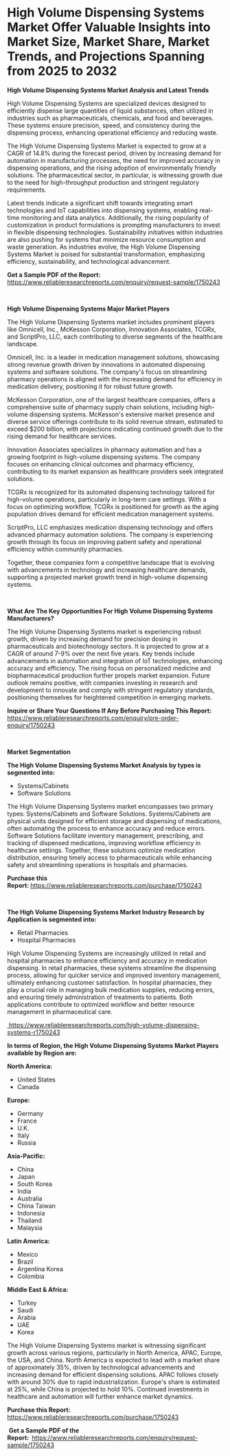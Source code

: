 <p><h1>High Volume Dispensing Systems Market Offer Valuable Insights into Market Size, Market Share, Market Trends, and Projections Spanning from 2025 to 2032</h1></p><p><strong>High Volume Dispensing Systems Market Analysis and Latest Trends</strong></p>
<p><p>High Volume Dispensing Systems are specialized devices designed to efficiently dispense large quantities of liquid substances, often utilized in industries such as pharmaceuticals, chemicals, and food and beverages. These systems ensure precision, speed, and consistency during the dispensing process, enhancing operational efficiency and reducing waste.</p><p>The High Volume Dispensing Systems Market is expected to grow at a CAGR of 14.8% during the forecast period, driven by increasing demand for automation in manufacturing processes, the need for improved accuracy in dispensing operations, and the rising adoption of environmentally friendly solutions. The pharmaceutical sector, in particular, is witnessing growth due to the need for high-throughput production and stringent regulatory requirements.</p><p>Latest trends indicate a significant shift towards integrating smart technologies and IoT capabilities into dispensing systems, enabling real-time monitoring and data analytics. Additionally, the rising popularity of customization in product formulations is prompting manufacturers to invest in flexible dispensing technologies. Sustainability initiatives within industries are also pushing for systems that minimize resource consumption and waste generation. As industries evolve, the High Volume Dispensing Systems Market is poised for substantial transformation, emphasizing efficiency, sustainability, and technological advancement.</p></p>
<p><strong>Get a Sample PDF of the Report:&nbsp;</strong> <a href="https://www.reliableresearchreports.com/enquiry/request-sample/1750243?utm_campaign=3433&utm_medium=2&utm_source=Github&utm_content=ia&utm_term=12042025&utm_id=high-volume-dispensing-systems">https://www.reliableresearchreports.com/enquiry/request-sample/1750243</a></p>
<p>&nbsp;</p>
<p><strong>High Volume Dispensing Systems Major Market Players</strong></p>
<p><p>The High Volume Dispensing Systems market includes prominent players like Omnicell, Inc., McKesson Corporation, Innovation Associates, TCGRx, and ScriptPro, LLC, each contributing to diverse segments of the healthcare landscape.</p><p>Omnicell, Inc. is a leader in medication management solutions, showcasing strong revenue growth driven by innovations in automated dispensing systems and software solutions. The company's focus on streamlining pharmacy operations is aligned with the increasing demand for efficiency in medication delivery, positioning it for robust future growth.</p><p>McKesson Corporation, one of the largest healthcare companies, offers a comprehensive suite of pharmacy supply chain solutions, including high-volume dispensing systems. McKesson's extensive market presence and diverse service offerings contribute to its solid revenue stream, estimated to exceed $200 billion, with projections indicating continued growth due to the rising demand for healthcare services.</p><p>Innovation Associates specializes in pharmacy automation and has a growing footprint in high-volume dispensing systems. The company focuses on enhancing clinical outcomes and pharmacy efficiency, contributing to its market expansion as healthcare providers seek integrated solutions. </p><p>TCGRx is recognized for its automated dispensing technology tailored for high-volume operations, particularly in long-term care settings. With a focus on optimizing workflow, TCGRx is positioned for growth as the aging population drives demand for efficient medication management systems.</p><p>ScriptPro, LLC emphasizes medication dispensing technology and offers advanced pharmacy automation solutions. The company is experiencing growth through its focus on improving patient safety and operational efficiency within community pharmacies.</p><p>Together, these companies form a competitive landscape that is evolving with advancements in technology and increasing healthcare demands, supporting a projected market growth trend in high-volume dispensing systems.</p></p>
<p>&nbsp;</p>
<p><strong>What Are The Key Opportunities For High Volume Dispensing Systems Manufacturers?</strong></p>
<p><p>The High Volume Dispensing Systems market is experiencing robust growth, driven by increasing demand for precision dosing in pharmaceuticals and biotechnology sectors. It is projected to grow at a CAGR of around 7-9% over the next five years. Key trends include advancements in automation and integration of IoT technologies, enhancing accuracy and efficiency. The rising focus on personalized medicine and biopharmaceutical production further propels market expansion. Future outlook remains positive, with companies investing in research and development to innovate and comply with stringent regulatory standards, positioning themselves for heightened competition in emerging markets.</p></p>
<p><strong>Inquire or Share Your Questions If Any Before Purchasing This Report:</strong> <a href="https://www.reliableresearchreports.com/enquiry/pre-order-enquiry/1750243?utm_campaign=3433&utm_medium=2&utm_source=Github&utm_content=ia&utm_term=12042025&utm_id=high-volume-dispensing-systems">https://www.reliableresearchreports.com/enquiry/pre-order-enquiry/1750243</a></p>
<p>&nbsp;</p>
<p><strong>Market Segmentation</strong></p>
<p><strong>The High Volume Dispensing Systems Market Analysis by types is segmented into:</strong></p>
<p><ul><li>Systems/Cabinets</li><li>Software Solutions</li></ul></p>
<p><p>The High Volume Dispensing Systems market encompasses two primary types: Systems/Cabinets and Software Solutions. Systems/Cabinets are physical units designed for efficient storage and dispensing of medications, often automating the process to enhance accuracy and reduce errors. Software Solutions facilitate inventory management, prescribing, and tracking of dispensed medications, improving workflow efficiency in healthcare settings. Together, these solutions optimize medication distribution, ensuring timely access to pharmaceuticals while enhancing safety and streamlining operations in hospitals and pharmacies.</p></p>
<p><strong>Purchase this Report:&nbsp;</strong><a href="https://www.reliableresearchreports.com/purchase/1750243?utm_campaign=3433&utm_medium=2&utm_source=Github&utm_content=ia&utm_term=12042025&utm_id=high-volume-dispensing-systems">https://www.reliableresearchreports.com/purchase/1750243</a></p>
<p>&nbsp;</p>
<p><strong>The High Volume Dispensing Systems Market Industry Research by Application is segmented into:</strong></p>
<p><ul><li>Retail Pharmacies</li><li>Hospital Pharmacies</li></ul></p>
<p><p>High Volume Dispensing Systems are increasingly utilized in retail and hospital pharmacies to enhance efficiency and accuracy in medication dispensing. In retail pharmacies, these systems streamline the dispensing process, allowing for quicker service and improved inventory management, ultimately enhancing customer satisfaction. In hospital pharmacies, they play a crucial role in managing bulk medication supplies, reducing errors, and ensuring timely administration of treatments to patients. Both applications contribute to optimized workflow and better resource management in pharmaceutical care.</p></p>
<p><a href="https://www.reliableresearchreports.com/high-volume-dispensing-systems-r1750243?utm_campaign=3433&utm_medium=2&utm_source=Github&utm_content=ia&utm_term=12042025&utm_id=high-volume-dispensing-systems">&nbsp;https://www.reliableresearchreports.com/high-volume-dispensing-systems-r1750243</a></p>
<p><strong>In terms of Region, the High Volume Dispensing Systems Market Players available by Region are:</strong></p>
<p>
    <p> <strong> North America: </strong>
        <ul>
            <li>United States</li>
            <li>Canada</li>
        </ul>
        </p> 
    <p> <strong> Europe: </strong>
        <ul>
            <li>Germany</li>
            <li>France</li>
            <li>U.K.</li>
            <li>Italy</li>
            <li>Russia</li>
        </ul>
        </p> 
    <p> <strong> Asia-Pacific: </strong>
        <ul>
            <li>China</li>
            <li>Japan</li>
            <li>South Korea</li>
            <li>India</li>
            <li>Australia</li>
            <li>China Taiwan</li>
            <li>Indonesia</li>
            <li>Thailand</li>
            <li>Malaysia</li>
        </ul>
        </p> 
    <p> <strong> Latin America: </strong>
        <ul>
            <li>Mexico</li>
            <li>Brazil</li>
            <li>Argentina Korea</li>
            <li>Colombia</li>
        </ul>
        </p> 
    <p> <strong> Middle East & Africa: </strong>
        <ul>
            <li>Turkey</li>
            <li>Saudi</li>
            <li>Arabia</li>
            <li>UAE</li>
            <li>Korea</li>
        </ul>
    </p>
    </p>
<p><p>The High Volume Dispensing Systems market is witnessing significant growth across various regions, particularly in North America, APAC, Europe, the USA, and China. North America is expected to lead with a market share of approximately 35%, driven by technological advancements and increasing demand for efficient dispensing solutions. APAC follows closely with around 30% due to rapid industrialization. Europe's share is estimated at 25%, while China is projected to hold 10%. Continued investments in healthcare and automation will further enhance market dynamics.</p></p>
<p><strong>Purchase this Report: </strong><a href="https://www.reliableresearchreports.com/purchase/1750243?utm_campaign=3433&utm_medium=2&utm_source=Github&utm_content=ia&utm_term=12042025&utm_id=high-volume-dispensing-systems">https://www.reliableresearchreports.com/purchase/1750243</a></p>
<p>&nbsp;<strong>Get a Sample PDF of the Report:&nbsp;&nbsp;</strong><a href="https://www.reliableresearchreports.com/enquiry/request-sample/1750243?utm_campaign=3433&utm_medium=2&utm_source=Github&utm_content=ia&utm_term=12042025&utm_id=high-volume-dispensing-systems">https://www.reliableresearchreports.com/enquiry/request-sample/1750243</a></p>
<p><strong></strong></p>
<p><p></p><p></p><p></p></p>
